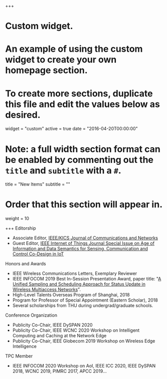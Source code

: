 +++
# Custom widget.
# An example of using the custom widget to create your own homepage section.
# To create more sections, duplicate this file and edit the values below as desired.
widget = "custom"
active = true
date = "2016-04-20T00:00:00"

# Note: a full width section format can be enabled by commenting out the `title` and `subtitle` with a `#`.
title = "New Items"
subtitle = ""

# Order that this section will appear in.
weight = 10

+++
Editorship

- Associate Editor, [IEEE/KICS Journal of Communications and Networks](http://jcn.or.kr/html/)
- Guest Editor, [IEEE Internet of Things Journal Special Issue on Age of Information and Data Semantics for Sensing, Communication and Control Co-Design in IoT](https://ieee-iotj.org/wp-content/uploads/2020/03/CFP_AoI_IoTJ.pdf)

Honors and Awards

- IEEE Wireless Communications Letters, Exemplary Reviewer
- IEEE INFOCOM 2019 Best In-Session Presentation Award, paper title: "[A Unified Sampling and Scheduling Approach for Status Update in Wireless Multiaccess Networks](https://ieeexplore.ieee.org/abstract/document/8737404)".
- High-Level Talents Overseas Program of Shanghai, 2018
- Program for Professor of Special Appointment (Eastern Scholar), 2018
- Several scholarships from THU during undergrad/graduate schools. 

Conference Organization

- Publicity Co-Chair, IEEE DySPAN 2020 
- Publicity Co-Chair, IEEE WCNC 2020 Workshop on Intelligent Computing and Caching at the Network Edge
- Publicity Co-Chair, IEEE Globecom 2019 Workshop on Wireless Edge Intelligence

TPC Member

- IEEE INFOCOM 2020 Workshop on AoI, IEEE ICC 2020, IEEE DySPAN 2018, WCNC 2019, PIMRC 2017, APCC 2019...


 
